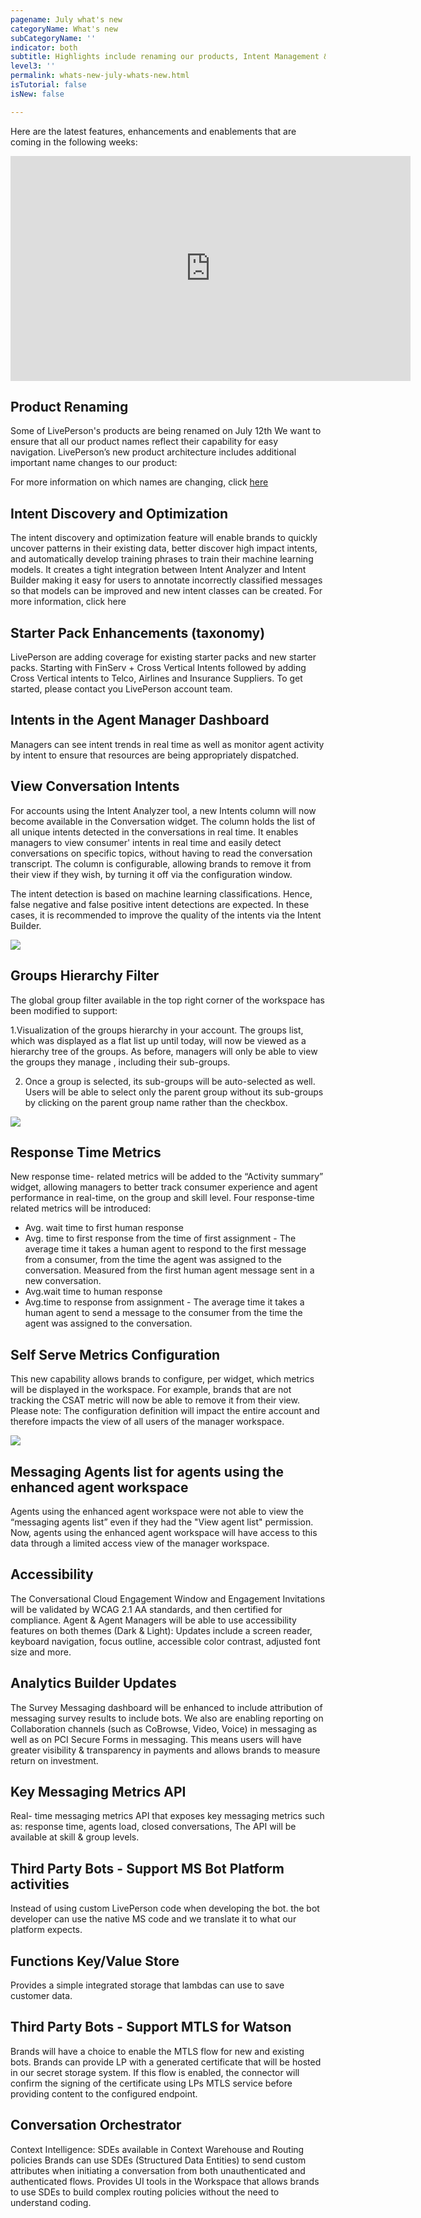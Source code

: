 ```yaml
---
pagename: July what's new
categoryName: What's new
subCategoryName: ''
indicator: both
subtitle: Highlights include renaming our products, Intent Management & more
level3: ''
permalink: whats-new-july-whats-new.html
isTutorial: false
isNew: false

---
```

Here are the latest features, enhancements and enablements that are coming in the following weeks:
<iframe style="max-width: 750px;" src="https://player.vimeo.com/video/436694998?autoplay=1&loop=1&title=0&byline=0&portrait=0" width="640" height="360" frameborder="0" allow="autoplay; fullscreen" allowfullscreen></iframe>

## Product Renaming
Some of LivePerson's products are being renamed on July 12th
We want to ensure that all our product names reflect their capability for easy navigation. LivePerson’s new product architecture includes additional important name changes to our product:

For more information on which names are changing, click [here](https://knowledge.liveperson.com.rebranding-bvlnkiy-znm3eqs6brhzq.us.platform.sh/admin-settings-product-renaming-overview.html)

## Intent Discovery and Optimization
The intent discovery and optimization feature will enable brands to quickly uncover patterns in their existing data, better discover high impact intents, and automatically develop training phrases to train their machine learning models. It creates a tight integration between Intent Analyzer and Intent Builder making it easy for users to annotate incorrectly classified messages so that models can be improved and new intent classes can be created. For more information, click here 

## Starter Pack Enhancements (taxonomy)
LivePerson are adding coverage for existing starter packs and new starter packs. Starting with FinServ + Cross Vertical Intents followed by adding Cross Vertical intents to Telco, Airlines and Insurance Suppliers. To get started, please contact you LivePerson account team.

## Intents in the Agent Manager Dashboard
Managers can see intent trends in real time as well as monitor agent activity by intent to ensure that resources are being appropriately dispatched.

## View Conversation Intents
For accounts using the Intent Analyzer tool, a new Intents column will now become available in the Conversation widget. 
The column holds the list of all unique intents detected in the conversations in real time. It enables managers to view consumer' intents in real time and easily detect conversations on specific topics, without having to read the conversation transcript. The column is configurable, allowing brands to remove it from their view if they wish, by turning it off via the configuration window.

The intent detection is based on machine learning classifications. Hence, false negative and false positive intent detections are expected. In these cases, it is recommended to improve the quality of the intents via the Intent Builder.

![](img/whats-new-july3.png)

## Groups Hierarchy Filter
The global group filter available in the top right corner of the workspace has been modified to support:

1.Visualization of the groups hierarchy in your account. The groups list, which was displayed as a flat list up until today, will now be viewed as a hierarchy tree of the groups. As before, managers will only be able to view the groups they manage , including their sub-groups.

2. Once a group is selected, its sub-groups will be auto-selected as well. Users will be able to select only the parent group without its sub-groups by clicking on the parent group name rather than the checkbox.

![](img/whats-new-july1.png)

## Response Time Metrics
New response time- related metrics will be added to the “Activity summary” widget, allowing managers to better track consumer experience and agent performance in real-time, on the group and skill level. Four response-time related metrics will be introduced:
- Avg. wait time to first human response 
- Avg. time to first response from the time of first assignment - The average time it takes a human agent to respond to the first message from a consumer, from the time the agent was assigned to the conversation. Measured from the first human agent message sent in a new conversation.
- Avg.wait time to human response
- Avg.time to response from assignment - The average time it takes a human agent to send a message to the consumer from the time the agent was assigned to the conversation.

## Self Serve Metrics Configuration
This new capability allows brands to configure, per widget, which metrics will be displayed in the workspace. For example, brands that are not tracking the CSAT metric will now be able to remove it from their view.
Please note: The configuration definition will impact the entire account and therefore impacts the view of all users of the manager workspace.

![](img/whats-new-july2.png)

## Messaging Agents list for agents using the enhanced agent workspace
Agents using the enhanced agent workspace were not able to view the “messaging agents list”  even if they had the "View agent list" permission. Now, agents using the enhanced agent workspace will have access to this data through a limited access view of the manager workspace.

## Accessibility
The Conversational Cloud Engagement Window and Engagement Invitations will be validated by WCAG 2.1 AA standards, and then certified for compliance.
Agent & Agent Managers will be able to use accessibility features on both themes (Dark & Light): Updates include a screen reader, keyboard navigation, focus outline, accessible color contrast, adjusted font size and more.

## Analytics Builder Updates
The Survey Messaging dashboard will be enhanced to include attribution of messaging survey results to include bots. We also are enabling reporting on Collaboration channels (such as CoBrowse, Video, Voice) in messaging as well as on PCI Secure Forms in messaging. This means users will have greater visibility & transparency in payments and allows brands to measure return on investment.

## Key Messaging Metrics API
Real- time messaging metrics API that exposes key messaging metrics such as: response time, agents load, closed conversations,  The API will be available  at skill & group levels.

## Third Party Bots - Support MS Bot Platform activities
Instead of using custom LivePerson code when developing the bot. the bot developer can use the native MS code and we translate it to what our platform expects.

## Functions Key/Value Store
Provides a simple integrated storage that lambdas can use to save customer data.

## Third Party Bots - Support MTLS for Watson
Brands will have a choice to enable the MTLS flow for new and existing bots. Brands can provide LP with a generated certificate that will be hosted in our secret storage system. If this flow is enabled, the connector will confirm the signing of the certificate using LPs MTLS service before providing content to the configured endpoint.

## Conversation Orchestrator
Context Intelligence: SDEs available in Context Warehouse and Routing policies
Brands can use SDEs (Structured Data Entities) to send custom attributes when initiating a conversation from both unauthenticated and authenticated flows. Provides UI tools in the Workspace that allows brands to use SDEs to build complex routing policies without the need to understand coding.
